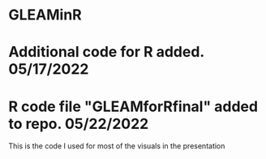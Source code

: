 # GLEAMinR

# Additional code for R added. 05/17/2022

# R code file "GLEAMforRfinal" added to repo. 05/22/2022
This is the code I used for most of the visuals in the presentation